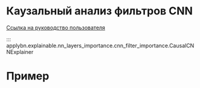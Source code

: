 # Каузальный анализ фильтров CNN

[Ссылка на руководство пользователя](../../user-guide/explainable_module/cnn_filter_analysis.md)

::: applybn.explainable.nn_layers_importance.cnn_filter_importance.CausalCNNExplainer

# Пример
